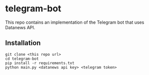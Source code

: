 # telegram-bot

This repo contains an implementation of the Telegram bot that uses Datanews API.

## Installation

```
git clone <this repo url>
cd telegram-bot
pip install -r requirements.txt
python main.py <datanews api key> <telegram token>
```
